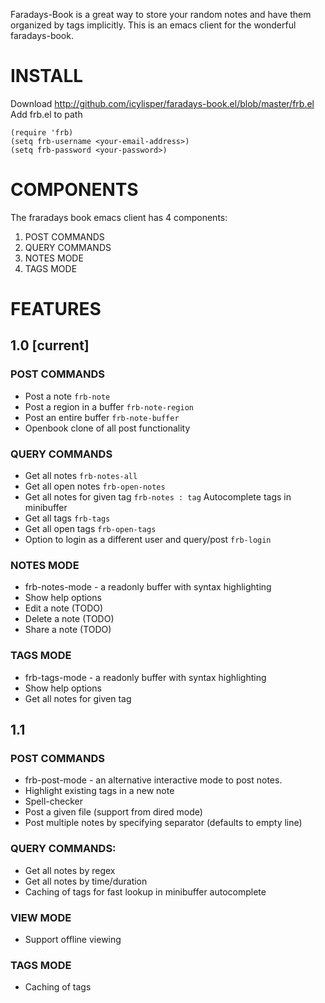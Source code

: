 
Faradays-Book is a great way to store your random notes and have them organized by tags implicitly.
This is an emacs client for the wonderful faradays-book.

# INSTALL

Download http://github.com/icylisper/faradays-book.el/blob/master/frb.el
Add frb.el to path

    (require 'frb)
    (setq frb-username <your-email-address>)
    (setq frb-password <your-password>)

# COMPONENTS
The fraradays book emacs client has 4 components: 

1. POST COMMANDS
2. QUERY COMMANDS
3. NOTES MODE
4. TAGS MODE

# FEATURES
## 1.0 [current]
### POST COMMANDS
* Post a note `frb-note`
* Post a region in a buffer `frb-note-region` 
* Post an entire buffer `frb-note-buffer`
* Openbook clone of all post functionality

### QUERY COMMANDS
* Get all notes  `frb-notes-all`
* Get all open notes `frb-open-notes`
* Get all notes for given tag `frb-notes : tag`
   Autocomplete tags in minibuffer
* Get all tags   `frb-tags`
* Get all open tags  `frb-open-tags` 
* Option to login as a different user and query/post `frb-login`

### NOTES MODE
* frb-notes-mode - a readonly buffer with syntax highlighting
* Show help options
* Edit a note (TODO)
* Delete a note (TODO)
* Share a note (TODO)

### TAGS MODE
* frb-tags-mode - a readonly buffer with syntax highlighting
* Show help options
* Get all notes for given tag

## 1.1
### POST COMMANDS
* frb-post-mode - an alternative interactive mode to post notes.
* Highlight existing tags in a new note
* Spell-checker 
* Post a given file (support from dired mode)
* Post multiple notes by specifying separator (defaults to empty line)

### QUERY COMMANDS:
* Get all notes by regex
* Get all notes by time/duration
* Caching of tags for fast lookup in minibuffer autocomplete

### VIEW MODE
* Support offline viewing

### TAGS MODE
* Caching of tags
